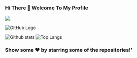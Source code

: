 ### Hi There 👋 Welcome To My Profile
![](https://komarev.com/ghpvc/?username=your-SR-Sunny-Raj&color=orange&style=plastic)

![GitHub Logo](https://media.giphy.com/media/dxn6fRlTIShoeBr69N/giphy.gif)

![Github stats](https://github-readme-stats.vercel.app/api?username=SR-Sunny-Raj&show_icons=true&theme=radical)
![Top Langs](https://github-readme-stats.vercel.app/api/top-langs/?username=SR-Sunny-Raj&langs_count=8&show_icons=true&theme=radical)

### Show some ❤️ by starring some of the repositories!'
